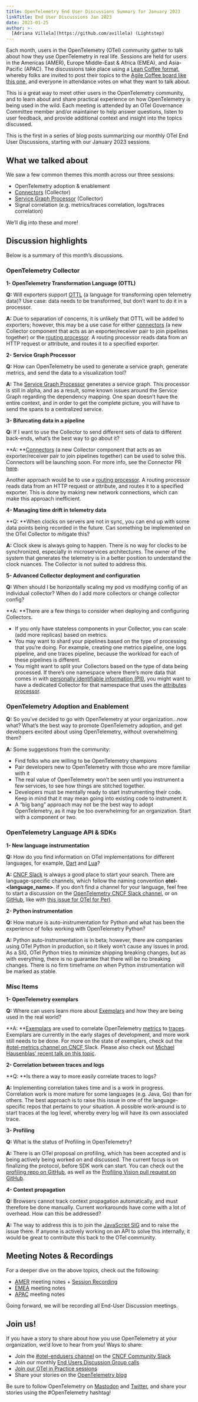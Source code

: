 ```yaml
---
title: OpenTelemetry End User Discussions Summary for January 2023
linkTitle: End User Discussions Jan 2023
date: 2023-01-25
author: >-
  [Adriana Villela](https://github.com/avillela) (Lightstep)
---
```


Each month, users in the OpenTelemetry (OTel) community gather to talk about how
they use OpenTelemetry in real life. Sessions are held for users in the Americas
(AMER), Europe Middle-East & Africa (EMEA), and Asia-Pacific (APAC). The
discussions take place using a
[Lean Coffee format](https://agilecoffee.com/leancoffee/), whereby folks are
invited to post their topics to the
[Agile Coffee board like this one](http://agile.coffee/#b3b37364-d40e-4029-847c-8ee059d60855),
and everyone in attendance votes on what they want to talk about.

This is a great way to meet other users in the OpenTelemetry community, and to
learn about and share practical experience on how OpenTelemetry is being used in
the wild. Each meeting is attended by an OTel Governance Committee member and/or
maintainer to help answer questions, listen to user feedback, and provide
additional context and insight into the topics discussed.

This is the first in a series of blog posts summarizing our monthly OTel End
User Discussions, starting with our January 2023 sessions.

## What we talked about

We saw a few common themes this month across our three sessions:

- OpenTelemetry adoption & enablement
- [Connectors](https://github.com/open-telemetry/opentelemetry-collector/pull/6140)
  (Collector)
- [Service Graph Processor](https://github.com/open-telemetry/opentelemetry-collector-contrib/tree/main/processor/servicegraphprocessor)
  (Collector)
- Signal correlation (e.g. metrics/traces correlation, logs/traces correlation)

We’ll dig into these and more!

## Discussion highlights

Below is a summary of this month’s discussions.

### OpenTelemetry Collector

**1- OpenTelemetry Transformation Language (OTTL)**

**Q:** Will exporters support
[OTTL](https://github.com/open-telemetry/opentelemetry-collector-contrib/tree/main/pkg/ottl)
(a language for transforming open telemetry data)? Use case: data needs to be
transformed, but don’t want to do it in a processor.

**A:** Due to separation of concerns, it is unlikely that OTTL will be added to
exporters; however, this may be a use case for either
[connectors](https://github.com/open-telemetry/opentelemetry-collector/pull/6140)
(a new Collector component that acts as an exporter/receiver pair to join
pipelines together) or the
[routing processor](https://github.com/open-telemetry/opentelemetry-collector-contrib/tree/main/processor/routingprocessor).
A routing processor reads data from an HTTP request or attribute, and routes it
to a specified exporter.

**2- Service Graph Processor**

**Q:** How can OpenTelemetry be used to generate a service graph, generate
metrics, and send the data to a visualization tool?

**A:** The
[Service Graph Processor](https://github.com/open-telemetry/opentelemetry-collector-contrib/tree/main/processor/servicegraphprocessor)
generates a service graph. This processor is still in alpha, and as a result,
some known issues around the Service Graph regarding the dependency mapping. One
span doesn’t have the entire context, and in order to get the complete picture,
you will have to send the spans to a centralized service.

**3- Bifurcating data in a pipeline**

**Q:** If I want to use the Collector to send different sets of data to
different back-ends, what’s the best way to go about it?

**A:
**[Connectors](https://github.com/open-telemetry/opentelemetry-collector/pull/6140)
(a new Collector component that acts as an exporter/receiver pair to join
pipelines together) can be used to solve this. Connectors will be launching
soon. For more info, see the Connector PR
[here](https://github.com/open-telemetry/opentelemetry-collector/pull/6372).

Another approach would be to use a
[routing processor](https://github.com/open-telemetry/opentelemetry-collector-contrib/tree/main/processor/routingprocessor).
A routing processor reads data from an HTTP request or attribute, and routes it
to a specified exporter. This is done by making new network connections, which
can make this approach inefficient.

**4- Managing time drift in telemetry data**

**Q: **When clocks on servers are not in sync, you can end up with some data
points being recorded in the future. Can something be implemented on the OTel
Collector to mitigate this?

**A:** Clock skew is always going to happen. There is no way for clocks to be
synchronized, especially in microservices architectures. The owner of the system
that generates the telemetry is in a better position to understand the clock
nuances. The Collector is not suited to address this.

**5- Advanced Collector deployment and configuration**

**Q:** When should I be horizontally scaling my pod vs modifying config of an
individual collector? When do I add more collectors or change collector config?

**A: **There are a few things to consider when deploying and configuring
Collectors.

- If you only have stateless components in your Collector, you can scale (add
  more replicas) based on metrics.
- You may want to shard your pipelines based on the type of processing that
  you’re doing. For example, creating one metrics pipeline, one logs pipeline,
  and one traces pipeline, because the workload for each of these pipelines is
  different.
- You might want to split your Collectors based on the type of data being
  processed. If there’s one namespace where there’s more data that comes in with
  [personally identifiable information (PII)](https://www.investopedia.com/terms/p/personally-identifiable-information-pii.asp),
  you might want to have a dedicated Collector for that namespace that uses the
  [attributes processor](https://github.com/open-telemetry/opentelemetry-collector-contrib/blob/main/processor/attributesprocessor/README.md).

### OpenTelemetry Adoption and Enablement

**Q:** So you’ve decided to go with OpenTelemetry at your organization…now what?
What’s the best way to promote OpenTelemetry adoption, and get developers
excited about using OpenTelemetry, without overwhelming them?

**A:** Some suggestions from the community:

- Find folks who are willing to be OpenTelemetry champions
- Pair developers new to OpenTelemetry with those who are more familiar with it
- The real value of OpenTelemetry won’t be seen until you instrument a few
  services, to see how things are stitched together.
- Developers must be mentally ready to start instrumenting their code. Keep in
  mind that it may mean going into existing code to instrument it.
- A “big bang” approach may not be the best way to adopt OpenTelemetry, as it
  may be too overwhelming for an organization. Start with a component or two.

### OpenTelemetry Language API & SDKs

**1- New language instrumentation**

**Q:** How do you find information on OTel implementations for different
languages, for example, [Dart](https://dart.dev) and [Lua](https://www.lua.org)?

**A:** [CNCF Slack](https://communityinviter.com/apps/cloud-native/cncf) is
always a good place to start your search. There are language-specific channels,
which follow the naming convention **otel-&lt;language_name>**. If you don’t
find a channel for your language, feel free to start a discussion on the
[OpenTelemetry CNCF Slack channel](https://cloud-native.slack.com/archives/CJFCJHG4Q),
or on [GitHub](https://github.com/open-telemetry/community), like with
[this issue for OTel for Perl](https://github.com/open-telemetry/community/issues/828).

**2- Python instrumentation**

**Q:** How mature is auto-instrumentation for Python and what has been the
experience of folks working with OpenTelemetry Python?

**A:** Python auto-instrumentation is in beta; however, there are companies
using OTel Python in production, so it likely won’t cause any issues in prod. As
a SIG, OTel Python tries to minimize shipping breaking changes, but as with
everything, there is no guarantee that there will be no breaking changes. There
is no firm timeframe on when Python instrumentation will be marked as stable.

### Misc Items

**1- OpenTelemetry exemplars**

**Q:** Where can users learn more about
[Exemplars](/docs/reference/specification/metrics/data-model/) and how they are
being used in the real world?

**A: **[Exemplars](/docs/reference/specification/metrics/data-model/) are used
to correlate OpenTelemetry [metrics](/docs/concepts/signals/metrics/) to
[traces](/docs/concepts/signals/traces/). Exemplars are currently in the early
stages of development, and more work still needs to be done. For more on the
state of exemplars, check out the
[#otel-metrics channel on CNCF ](https://cloud-native.slack.com/archives/C01NP3BV26R)Slack.
Please also check out
[Michael Hausenblas’ recent talk on this topic](https://www.slideshare.net/Altinity/osa-con-2022-signal-correlation-the-ho11y-grail-michael-hausenblas-awspdf).

**2- Correlation between traces and logs**

**Q: **Is there a way to more easily correlate traces to logs?

**A:** Implementing correlation takes time and is a work in progress.
Correlation work is more mature for some languages (e.g. Java, Go) than for
others. The best approach is to raise this issue in one of the language-specific
repos that pertains to your situation. A possible work-around is to start traces
at the log level, whereby every log will have its own associated trace.

**3- Profiling**

**Q:** What is the status of Profiling in OpenTelemetry?

**A:** There is an OTel proposal on profiling, which has been accepted and is
being actively being worked on and discussed. The current focus is on finalizing
the protocol, before SDK work can start. You can check out the
[profiling repo on GitHub](https://github.com/open-telemetry/opentelemetry-profiling),
as well as the
[Profiling Vision pull request on GitHub](https://github.com/open-telemetry/oteps/pull/212).

**4- Context propagation**

**Q:** Browsers cannot track context propagation automatically, and must
therefore be done manually. Current workarounds have come with a lot of
overhead. How can this be addressed?

**A:** The way to address this is to join the
[JavaScript SIG](https://cloud-native.slack.com/archives/C01NL1GRPQR) and to
raise the issue there. If anyone is actively working on an API to solve this
internally, it would be great to contribute this back to the OTel community.

## Meeting Notes & Recordings

For a deeper dive on the above topics, check out the following:

- [AMER](https://docs.google.com/document/d/1p_FoGbLiDC9VPqqLblJqQtHBn3tr-aPxhu2GaIykU6k/edit?usp=sharing)
  meeting notes +
  [Session Recording](https://www.youtube.com/watch?v=a_Hr515wl9U)
- [EMEA](https://docs.google.com/document/d/1fh4RWyZ-ScWdwrgpRHO9mnfqLSKfxUTf4wZGdUvnnUM/edit?usp=sharing)
  meeting notes
- [APAC](https://docs.google.com/document/d/1eDYC97LfvE428cpIf3A_hSGirdNzglPurlxgKCmw8o4/edit?usp=sharing)
  meeting notes

Going forward, we will be recording all End-User Discussion meetings.

## Join us!

If you have a story to share about how you use OpenTelemetry at your
organization, we’d love to hear from you! Ways to share:

- Join the [#otel-endusers channel](/community/end-user/slack-channel/) on the
  [CNCF Community Slack](https://communityinviter.com/apps/cloud-native/cncf)
- Join our monthly
  [End Users Discussion Group calls](/community/end-user/discussion-group/)
- [Join our OTel in Practice sessions](/community/end-user/otel-in-practice/)
- Share your stories on the
  [OpenTelemetry blog](https://github.com/open-telemetry/opentelemetry.io/blob/954103a7444d691db3967121f0f1cb194af1dccb/README.md#submitting-a-blog-post)

Be sure to follow OpenTelemetry on
[Mastodon](https://fosstodon.org/@opentelemetry) and
[Twitter](https://twitter.com/opentelemetry), and share your stories using the
#OpenTelemetry hashtag!
